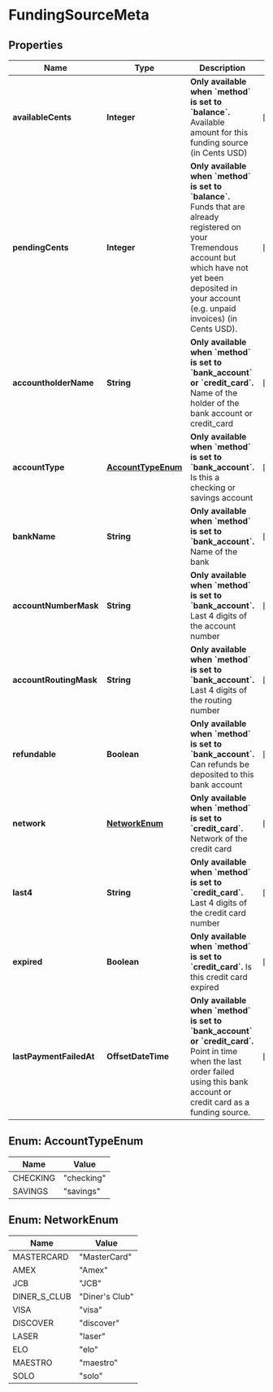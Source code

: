 

# FundingSourceMeta


## Properties

| Name | Type | Description | Notes |
|------------ | ------------- | ------------- | -------------|
|**availableCents** | **Integer** | **Only available when &#x60;method&#x60; is set to &#x60;balance&#x60;.**  Available amount for this funding source (in Cents USD)  |  [optional] |
|**pendingCents** | **Integer** | **Only available when &#x60;method&#x60; is set to &#x60;balance&#x60;.**  Funds that are already registered on your Tremendous account but which have not yet been deposited in your account (e.g. unpaid invoices) (in Cents USD).  |  [optional] |
|**accountholderName** | **String** | **Only available when &#x60;method&#x60; is set to &#x60;bank_account&#x60; or &#x60;credit_card&#x60;.**  Name of the holder of the bank account or credit_card  |  [optional] |
|**accountType** | [**AccountTypeEnum**](#AccountTypeEnum) | **Only available when &#x60;method&#x60; is set to &#x60;bank_account&#x60;.**  Is this a checking or savings account  |  [optional] |
|**bankName** | **String** | **Only available when &#x60;method&#x60; is set to &#x60;bank_account&#x60;.**  Name of the bank  |  [optional] |
|**accountNumberMask** | **String** | **Only available when &#x60;method&#x60; is set to &#x60;bank_account&#x60;.**  Last 4 digits of the account number  |  [optional] |
|**accountRoutingMask** | **String** | **Only available when &#x60;method&#x60; is set to &#x60;bank_account&#x60;.**  Last 4 digits of the routing number  |  [optional] |
|**refundable** | **Boolean** | **Only available when &#x60;method&#x60; is set to &#x60;bank_account&#x60;.**  Can refunds be deposited to this bank account  |  [optional] |
|**network** | [**NetworkEnum**](#NetworkEnum) | **Only available when &#x60;method&#x60; is set to &#x60;credit_card&#x60;.**  Network of the credit card  |  [optional] |
|**last4** | **String** | **Only available when &#x60;method&#x60; is set to &#x60;credit_card&#x60;.**  Last 4 digits of the credit card number  |  [optional] |
|**expired** | **Boolean** | **Only available when &#x60;method&#x60; is set to &#x60;credit_card&#x60;.**  Is this credit card expired  |  [optional] |
|**lastPaymentFailedAt** | **OffsetDateTime** | **Only available when &#x60;method&#x60; is set to &#x60;bank_account&#x60; or &#x60;credit_card&#x60;.**  Point in time when the last order failed using this bank account or credit card as a funding source.  |  [optional] |



## Enum: AccountTypeEnum

| Name | Value |
|---- | -----|
| CHECKING | &quot;checking&quot; |
| SAVINGS | &quot;savings&quot; |



## Enum: NetworkEnum

| Name | Value |
|---- | -----|
| MASTERCARD | &quot;MasterCard&quot; |
| AMEX | &quot;Amex&quot; |
| JCB | &quot;JCB&quot; |
| DINER_S_CLUB | &quot;Diner&#39;s Club&quot; |
| VISA | &quot;visa&quot; |
| DISCOVER | &quot;discover&quot; |
| LASER | &quot;laser&quot; |
| ELO | &quot;elo&quot; |
| MAESTRO | &quot;maestro&quot; |
| SOLO | &quot;solo&quot; |



